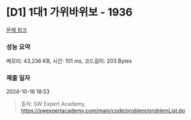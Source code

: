 # [D1] 1대1 가위바위보 - 1936 

[문제 링크](https://swexpertacademy.com/main/code/problem/problemDetail.do?contestProbId=AV5PjKXKALcDFAUq) 

### 성능 요약

메모리: 43,236 KB, 시간: 101 ms, 코드길이: 203 Bytes

### 제출 일자

2024-10-16 18:53



> 출처: SW Expert Academy, https://swexpertacademy.com/main/code/problem/problemList.do